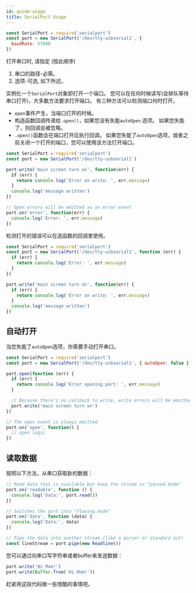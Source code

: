 ```yaml
---
id: guide-usage
title: SerialPort Usage
---
```

```js
const SerialPort = require('serialport')
const port = new SerialPort('/dev/tty-usbserial1', {
  baudRate: 57600
})
```

打开串口时, 请指定 (按此顺序)

1. 串口的路径-必需。
2. 选项-可选, 如下所述。

实例化一个`SerialPort`对象即打开一个端口。 您可以在任何时候读写(会排队等待串口打开)，大多数方法要求打开端口。 有三种方法可以检测端口何时打开。

- `open`事件产生，当端口打开的时候。
- 构造函数回调传递给`.open()`，如果您没有失能`autoOpen` 选项。 如果您失能了，则回调会被忽略。
- `.open()`函数会在端口打开后执行回调。 如果您失能了`autoOpen`选项，或者之前关闭一个打开的端口，您可以使用该方法打开端口。

```js
const SerialPort = require('serialport')
const port = new SerialPort('/dev/tty-usbserial1')

port.write('main screen turn on', function(err) {
  if (err) {
    return console.log('Error on write: ', err.message)
  }
  console.log('message written')
})

// Open errors will be emitted as an error event
port.on('error', function(err) {
  console.log('Error: ', err.message)
})
```

检测打开的错误可以在造函数的回调里使用。

```js
const SerialPort = require('serialport')
const port = new SerialPort('/dev/tty-usbserial1', function (err) {
  if (err) {
    return console.log('Error: ', err.message)
  }
})

port.write('main screen turn on', function(err) {
  if (err) {
    return console.log('Error on write: ', err.message)
  }
  console.log('message written')
})

```

## 自动打开

当您失能了`autoOpen`选项，你需要手动打开串口。

```js
const SerialPort = require('serialport')
const port = new SerialPort('/dev/tty-usbserial1', { autoOpen: false })

port.open(function (err) {
  if (err) {
    return console.log('Error opening port: ', err.message)
  }

  // Because there's no callback to write, write errors will be emitted on the port:
  port.write('main screen turn on')
})

// The open event is always emitted
port.on('open', function() {
  // open logic
})
```

## 读取数据

按照以下方法，从串口获取新的数据：

```js
// Read data that is available but keep the stream in "paused mode"
port.on('readable', function () {
  console.log('Data:', port.read())
})

// Switches the port into "flowing mode"
port.on('data', function (data) {
  console.log('Data:', data)
})

// Pipe the data into another stream (like a parser or standard out)
const lineStream = port.pipe(new Readline())
```

您可以通过向串口写字符串或者buffer来发送数据：

```js
port.write('Hi Mom!')
port.write(Buffer.from('Hi Mom!'))
```

赶紧用这段代码做一些很酷的事情吧。